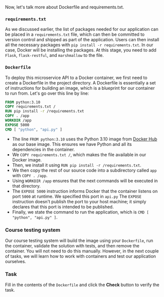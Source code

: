 Now, let's talk more about Dockerfile and requirements.txt.

### `requirements.txt`
As we discussed earlier, the list of packages needed for our application can be placed in a `requirements.txt` file,
which can then be committed to version control and shipped as part of the application.
Users can then install all the necessary packages with `pip install -r requirements.txt`. In our case, Docker will be installing the packages.
At this stage, you need to add `Flask`, `flask-restful`, and `marshmallow` to the file.

### `Dockerfile`
To deploy this microservice API to a Docker container, we first need to create a Dockerfile in the project directory.
A Dockerfile is essentially a set of instructions for building an image, which is a blueprint for our container to run from.
Let's go over this line by line:

```Dockerfile
FROM python:3.10
COPY requirements.txt /
RUN pip install -r /requirements.txt
COPY . /app
WORKDIR /app
EXPOSE 5000
CMD [ "python", "api.py" ]
```

- The line `FROM python:3.10` uses the Python 3.10 image from [Docker Hub](https://hub.docker.com/_/python) as our base image. This ensures we have Python and all its dependencies in the container.
- We `COPY requirements.txt /`, which makes the file available in our Docker image.
- Then, we install it using `RUN pip install -r /requirements.txt`.
- We then copy the rest of our source code into a subdirectory called `app` with `COPY . /app`.
- Using `WORKDIR /app` ensures that the next commands will be executed in that directory.
- The `EXPOSE 5000` instruction informs Docker that the container listens on port `5000` at runtime. We specified this port in `api.py` The `EXPOSE` instruction doesn't publish the port to your host machine; it simply declares that this port is intended to be published.
- Finally, we state the command to run the application, which is `CMD [ "python", "api.py" ]`.

### Course testing system
Our course testing system will build the image using your `Dockerfile`, run the container, validate the solution with tests, and then remove the container. You will not need to do this manually. However, in the next couple of tasks, we will learn how to work with containers and test our application ourselves.

### Task
Fill in the contents of the `Dockerfile` and click the **Check** button to verify the task.